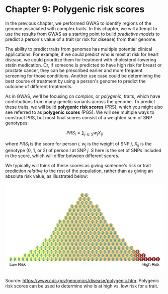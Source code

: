 # Chapter 9: Polygenic risk scores

In the previous chapter, we performed GWAS to identify regions of the genome associated with complex traits. In this chapter, we will attempt to use the results from GWAS as a starting point to build *predictive models* to predict a person's value of a trait (or risk for disease) from their genome.

The ability to predict traits from genomes has multiple potential clinical applications. For example, if we could predict who is most at risk for heart disease, we could prioritize them for treatment with cholesterol-lowering statin medication. Or, if someone is predicted to have high risk for breast or prostate cancer, they can be prescribed earlier and more frequent screening for those conditions. Another use case could be determining the best course of treatment by using a person's genome to predict the outcome of different treatments.

As in GWAS, we'll be focusing on *complex*, or *polygenic*, traits, which have contributions from many genetic variants across the genome. To predict these traits, we will build **polygenic risk scores** (PRS), which you might also see referred to as **polygenic scores** (PGS). We will see multiple ways to construct PRS, but most final scores consist of a weighted sum of SNP genotypes:

$$
PRS_i = \sum_{j \in S} w_j X_{ij}
$$

where $PRS_i$ is the score for person $i$, $w_j$ is the weight of SNP $j$, $X_{ij}$ is the genotype (0, 1, or 2) of person $i$ at SNP $j$. $S$ here is the set of SNPs included in the score, which will differ between different scores.

We typically will think of these scores as giving someone's risk or trait prediction *relative* to the rest of the population, rather than as giving an absolute risk value, as illustrated below:

![prs_curve](prs/images/prs_curve.jpeg)

Source: https://www.cdc.gov/genomics/disease/polygenic.htm.
Polygenic risk scores can be used to determine who is at high vs. low risk for a trait. 

```{tableofcontents}
```